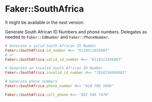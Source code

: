 # Faker::SouthAfrica

It might be available in the next version.

Generate South African ID Numbers and phone numbers. Delegates as needed to
`Faker::IdNumber` and `Faker::PhoneNumber`.

```ruby
# Generate a valid South African ID Number
Faker::SouthAfrica.id_number #=> "6110311856083"
# or
Faker::SouthAfrica.valid_id_number #=> "6110311856083"

# Generate an invalid South African ID Number
Faker::SouthAfrica.invalid_id_number #=> "7018356904081"

# Generate phone numbers
Faker::SouthAfrica.phone_number #=> "010 788 5009"

Faker::SouthAfrica.cell_phone #=> "082 946 7470"
```
